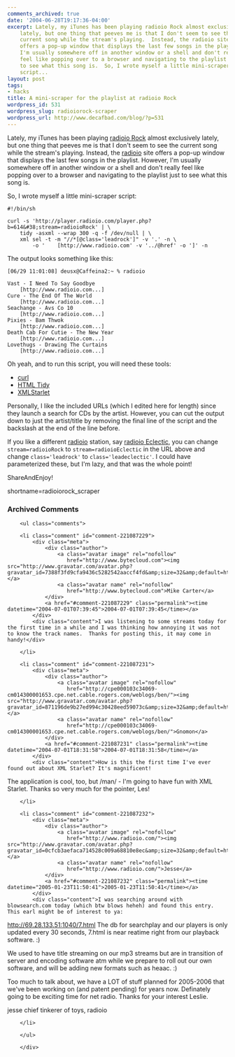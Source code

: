 ```yaml
---
comments_archived: true
date: '2004-06-28T19:17:36-04:00'
excerpt: Lately, my iTunes has been playing radioio Rock almost exclusively
    lately, but one thing that peeves me is that I don't seem to see the
    current song while the stream's playing.  Instead, the radioio site
    offers a pop-up window that displays the last few songs in the playlist.  However,
    I'm usually somewhere off in another window or a shell and don't really
    feel like popping over to a browser and navigating to the playlist just
    to see what this song is.  So, I wrote myself a little mini-scraper
    script...
layout: post
tags:
- hacks
title: A mini-scraper for the playlist at radioio Rock
wordpress_id: 531
wordpress_slug: radioiorock-scraper
wordpress_url: http://www.decafbad.com/blog/?p=531
---
```

Lately, my iTunes has been playing [radioio Rock][rock] almost exclusively lately, but one thing that peeves me is that I don't seem to see the current song while the stream's playing.  Instead, the [radioio][radioio] site offers a pop-up window that displays the last few songs in the playlist.  However, I'm usually somewhere off in another window or a shell and don't really feel like popping over to a browser and navigating to the playlist just to see what this song is.

So, I wrote myself a little mini-scraper script:

    #!/bin/sh
    
    curl -s 'http://player.radioio.com/player.php?b=614&#38;stream=radioioRock' | \
        tidy -asxml --wrap 300 -q -f /dev/null | \
        xml sel -t -m "//*[@class='leadrock']" -v '.' -n \
            -o '    [http://www.radioio.com' -v '../@href' -o ']' -n 

The output looks something like this:

    [06/29 11:01:08] deusx@Caffeina2:~ % radioio
    
    Vast - I Need To Say Goodbye
        [http://www.radioio.com...]
    Cure - The End Of The World
        [http://www.radioio.com...]
    Seachange - Avs Co 10
        [http://www.radioio.com...]
    Pixies - Bam Thwok
        [http://www.radioio.com...]
    Death Cab For Cutie - The New Year
        [http://www.radioio.com...]
    Lovethugs - Drawing The Curtains
        [http://www.radioio.com...]

Oh yeah, and to run this script, you will need these tools:

* [curl][curl]
* [HTML Tidy][tidy] 
* [XMLStarlet][xmlstarlet]

Personally, I like the included URLs (which I edited here for length) since they launch a search for CDs by the artist.  However, you can cut the output down to just the artist/title by removing the final line of the script and the backslash at the end of the line before.

If you like a different [radioio][radioio] station, say [radioio Eclectic][eclectic], you can change `stream=radioioRock` to `stream=radioioEclectic` in the URL above and change `class='leadrock'` to `class='leadeclectic'`.  I could have parameterized these, but I'm lazy, and that was the whole point!

ShareAndEnjoy!

[curl]: http://curl.haxx.se/
[tidy]: http://tidy.sourceforge.net/
[xmlstarlet]: http://xmlstar.sourceforge.net/
[rock]: http://www.radioio.com/radioiorock.php?stream=radioioRock
[radioio]: http://www.radioio.com/
[eclectic]: http://www.radioio.com/radioioeclectic.php?stream=radioioEclectic
<!--more-->
shortname=radioiorock_scraper

<div id="comments" class="comments archived-comments">
            <h3>Archived Comments</h3>
            
        <ul class="comments">
            
        <li class="comment" id="comment-221087229">
            <div class="meta">
                <div class="author">
                    <a class="avatar image" rel="nofollow" 
                       href="http://www.bytecloud.com"><img src="http://www.gravatar.com/avatar.php?gravatar_id=7388f3fd9cfa9436c5282542aaccf4fd&amp;size=32&amp;default=http://mediacdn.disqus.com/1320279820/images/noavatar32.png"/></a>
                    <a class="avatar name" rel="nofollow" 
                       href="http://www.bytecloud.com">Mike Carter</a>
                </div>
                <a href="#comment-221087229" class="permalink"><time datetime="2004-07-01T07:39:45">2004-07-01T07:39:45</time></a>
            </div>
            <div class="content">I was listening to some streams today for the first time in a while and I was thinking how annoying it was not to know the track names.  Thanks for posting this, it may come in handy!</div>
            
        </li>
    
        <li class="comment" id="comment-221087231">
            <div class="meta">
                <div class="author">
                    <a class="avatar image" rel="nofollow" 
                       href="http://cpe000103c34069-cm014300001653.cpe.net.cable.rogers.com/weblogs/ben/"><img src="http://www.gravatar.com/avatar.php?gravatar_id=871196de9b27ed994c30428eed59073c&amp;size=32&amp;default=http://mediacdn.disqus.com/1320279820/images/noavatar32.png"/></a>
                    <a class="avatar name" rel="nofollow" 
                       href="http://cpe000103c34069-cm014300001653.cpe.net.cable.rogers.com/weblogs/ben/">Gnomon</a>
                </div>
                <a href="#comment-221087231" class="permalink"><time datetime="2004-07-01T18:31:58">2004-07-01T18:31:58</time></a>
            </div>
            <div class="content">How is this the first time I've ever found out about XML Starlet? It's magnificent!

The application is cool, too, but /man/ - I'm going to have fun with XML Starlet. Thanks so very much for the pointer, Les!</div>
            
        </li>
    
        <li class="comment" id="comment-221087232">
            <div class="meta">
                <div class="author">
                    <a class="avatar image" rel="nofollow" 
                       href="http://www.radioio.com/"><img src="http://www.gravatar.com/avatar.php?gravatar_id=0cfcb3aefaca714528c009a68810e8ec&amp;size=32&amp;default=http://mediacdn.disqus.com/1320279820/images/noavatar32.png"/></a>
                    <a class="avatar name" rel="nofollow" 
                       href="http://www.radioio.com/">Jesse</a>
                </div>
                <a href="#comment-221087232" class="permalink"><time datetime="2005-01-23T11:50:41">2005-01-23T11:50:41</time></a>
            </div>
            <div class="content">I was searching around with blowsearch.com today (which btw blows heheh) and found this entry.  This earl might be of interest to ya:
http://69.28.133.51:1040/7.html
The db for searchplay and our players is only updated every 30 seconds, 7.html is near reatime right from our playback software.  :)

We used to have title streaming on our mp3 streams but are in transition of server and encoding software atm while we prepare to roll out our own software, and will be adding new formats such as heaac.  :)

Too much to talk about, we have a LOT of stuff planned for 2005-2006 that we've been working on (and patent pending) for years now.  Definately going to be exciting time for net radio.  Thanks for your interest Leslie.

jesse
chief tinkerer of toys,
radioio</div>
            
        </li>
    
        </ul>
    
        </div>
    